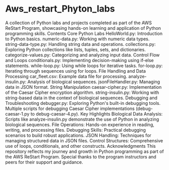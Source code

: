 # Aws_restart_Phyton_labs
A collection of Python labs and projects completed as part of the AWS ReStart Program, showcasing hands-on learning and application of Python programming skills.
Contents
Core Python Labs
HelloWorld.py: Introduction to Python basics.
numeric-data.py: Working with numeric data types.
string-data-type.py: Handling string data and operations.
collections.py: Exploring Python collections like lists, tuples, sets, and dictionaries.
categorize-values.py: Categorizing and analyzing input data.
Control Flow and Loops
conditionals.py: Implementing decision-making using if-else statements.
while-loop.py: Using while loops for iterative tasks.
for-loop.py: Iterating through sequences using for loops.
File Handling and Data Processing
car_fleet.csv: Example data file for processing.
analyze-insulin.py: Analysis of biological sequences.
jsonFileHandler.py: Managing data in JSON format.
String Manipulation
caesar-cipher.py: Implementation of the Caesar Cipher encryption algorithm.
string-insulin.py: Working with string-based data in the context of biological sequences.
Debugging and Troubleshooting
debugger.py: Exploring Python's built-in debugging tools.
Multiple scripts for debugging Caesar Cipher implementations (debug-caesar-1.py to debug-caesar-4.py).
Key Highlights
Biological Data Analysis: Scripts like analyze-insulin.py demonstrate the use of Python in analyzing biological sequences.
File Operations: Hands-on experience in reading, writing, and processing files.
Debugging Skills: Practical debugging scenarios to build robust applications.
JSON Handling: Techniques for managing structured data in JSON files.
Control Structures: Comprehensive use of loops, conditionals, and other constructs.
Acknowledgments
This repository reflects my journey and growth in Python programming as part of the AWS ReStart Program. Special thanks to the program instructors and peers for their support and guidance.
